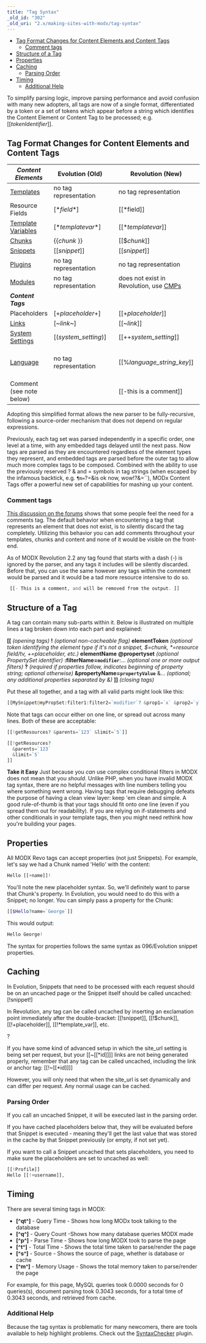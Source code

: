 ```yaml
---
title: "Tag Syntax"
_old_id: "302"
_old_uri: "2.x/making-sites-with-modx/tag-syntax"
---
```


- [Tag Format Changes for Content Elements and Content Tags](#tag-format-changes-for-content-elements-and-content-tags)
  - [Comment tags](#comment-tags)
- [Structure of a Tag](#structure-of-a-tag)
- [Properties](#properties)
- [Caching](#caching)
  - [Parsing Order](#parsing-order)
- [Timing](#timing)
  - [Additional Help](#additional-help)



To simplify parsing logic, improve parsing performance and avoid confusion with many new adopters, all tags are now of a single format, differentiated by a token or a set of tokens which appear before a string which identifies the Content Element or Content Tag to be processed; e.g. \[\[_tokenIdentifier_\]\].

## Tag Format Changes for Content Elements and Content Tags

| **_Content Elements_**                                                                                   | Evolution (Old)         |     | Revolution (New)                                                                                                              | Example for Revolution                                                                   |
| -------------------------------------------------------------------------------------------------------- | ----------------------- | --- | ----------------------------------------------------------------------------------------------------------------------------- | ---------------------------------------------------------------------------------------- |
| [Templates](making-sites-with-modx/structuring-your-site/templates "Templates")                          | no tag representation   |     | no tag representation                                                                                                         |                                                                                          |
| Resource Fields                                                                                          | \[\*_field_\*\]         |     | \[\[\*field\]\]                                                                                                               | \[\[\*pagetitle\]\]                                                                      |
| [Template Variables](making-sites-with-modx/customizing-content/template-variables "Template Variables") | \[\*_templatevar_\*\]   |     | \[\[\*_templatevar_\]\]                                                                                                       | \[\[\*tags\]\]                                                                           |
| [Chunks](making-sites-with-modx/structuring-your-site/chunks "Chunks")                                   | {{_chunk_ }}            |     | \[\[$_chunk_\]\]                                                                                                              | \[\[$header\]\]                                                                          |
| [Snippets](developing-in-modx/basic-development/snippets "Snippets")                                     | \[\[_snippet_\]\]       |     | \[\[_snippet_\]\]                                                                                                             | \[\[getResources\]\]                                                                     |
| [Plugins](developing-in-modx/basic-development/plugins "Plugins")                                        | no tag representation   |     | no tag representation                                                                                                         |                                                                                          |
| [Modules](/evolution/1.0/developers-guide/modules "Modules")                                             | no tag representation   |     | does not exist in Revolution, use [CMPs](developing-in-modx/advanced-development/custom-manager-pages "Custom Manager Pages") |                                                                                          |
| **_Content Tags_**                                                                                       |                         |     |                                                                                                                               |                                                                                          |
| Placeholders                                                                                             | \[+_placeholder_+\]     |     | \[\[+_placeholder_\]\]                                                                                                        | \[\[+modx.user.id\]\]                                                                    |
| [Links](making-sites-with-modx/structuring-your-site/resources "Resources")                              | \[~_link_~\]            |     | \[\[~_link_\]\]                                                                                                               | \[\[~\[\[\*id\]\]? &scheme=`full`\]\]                                                    |
| [System Settings](administering-your-site/settings/system-settings "System Settings")                    | \[(_system\_setting_)\] |     | \[\[++_system\_setting_\]\]                                                                                                   | \[\[++site\_start\]\]                                                                    |
| [Language](developing-in-modx/advanced-development/internationalization "Internationalization")          | no tag representation   |     | \[\[%_language\_string\_key_\]\]                                                                                              | \[\[%LanguageStringKey? &language=`en` &namespace=`NameSpaceName` &topic=`TopicName`\]\] |
| Comment (see note below)                                                                                 |                         |     | \[\[-this is a comment\]\]                                                                                                    |                                                                                          |

Adopting this simplified format allows the new parser to be fully-recursive, following a source-order mechanism that does not depend on regular expressions.

Previously, each tag set was parsed independently in a specific order, one level at a time, with any embedded tags delayed until the next pass. Now tags are parsed as they are encountered regardless of the element types they represent, and embedded tags are parsed before the outer tag to allow much more complex tags to be composed. Combined with the ability to use the previously reserved ? & and = symbols in tag strings (when escaped by the infamous backtick, e.g. `¶m=`?=&is ok now, wow!?&=``), MODx Content Tags offer a powerful new set of capabilities for mashing up your content.

### Comment tags

[This discussion on the forums](http://modxcms.com/forums/index.php/topic,49368.0.html) shows that some people feel the need for a comments tag. The default behavior when encountering a tag that represents an element that does not exist, is to silently discard the tag completely. Utilizing this behavior you can add comments throughout your templates, chunks and content and none of it would be visible on the front-end.

As of MODX Revolution 2.2 any tag found that starts with a dash (-) is ignored by the parser, and any tags it includes will be silently discarded. Before that, you can use the same however any tags within the comment would be parsed and it would be a tad more resource intensive to do so.

``` php 
 [[- This is a comment, and will be removed from the output. ]]
```

## Structure of a Tag

A tag can contain many sub-parts within it. Below is illustrated on multiple lines a tag broken down into each part and explained:

**\[\[** _(opening tags)_ 
**!** _(optional non-cacheable flag)_ 
**elementToken** _(optional token identifying the element type if it's not a snippet, $=chunk, \*=resource field/tv, +=placeholder, etc.)_ 
**elementName** 
**@propertyset** _(optional PropertySet identifier)_ 
**:filterName=`modifier`**:... _(optional one or more output filters)_ 
**?** _(required if properties follow, indicates beginning of property string; optional otherwise)_ 
**&propertyName=`propertyValue`** &... _(optional; any additional properties separated by &)_ 
**\]\]** _(closing tags)_

Put these all together, and a tag with all valid parts might look like this:

``` php 
[[MySnippet@myPropSet:filter1:filter2=`modifier`? &prop1=`x` &prop2=`y`]]
```

Note that tags can occur either on one line, or spread out across many lines. Both of these are acceptable:

``` php 
[[!getResources? &parents=`123` &limit=`5`]]

[[!getResources?
  &parents=`123`
  &limit=`5`
]]
```

**Take it Easy** 
 Just because you _can_ use complex conditional filters in MODX does not mean that you _should_. Unlike PHP, when you have invalid MODX tag syntax, there are no helpful messages with line numbers telling you where something went wrong. Having tags that require debugging defeats the purpose of having a clean view layer: keep 'em clean and simple. A good rule-of-thumb is that your tags should fit onto one line (even if you spread them out for readability). If you are relying on if-statements and other conditionals in your template tags, then you might need rethink how you're building your pages.



## Properties

All MODX Revo tags can accept properties (not just Snippets). For example, let's say we had a Chunk named 'Hello' with the content:

``` php 
Hello [[+name]]!

```

You'll note the new placeholder syntax. So, we'll definitely want to parse that Chunk's property. In Evolution, you would need to do this with a Snippet; no longer. You can simply pass a property for the Chunk:

``` php 
[[$Hello?name=`George`]]
```

This would output:

``` php 
Hello George!
```

The syntax for properties follows the same syntax as 096/Evolution snippet properties.

## Caching

In Evolution, Snippets that need to be processed with each request should be on an uncached page or the Snippet itself should be called uncached: \[!snippet!\]

In Revolution, any tag can be called uncached by inserting an exclamation point immediately after the double-bracket: \[\[!snippet\]\], \[\[!$chunk\]\], \[\[!+placeholder\]\], \[\[!\*template\_var\]\], etc.

?

If you have some kind of advanced setup in which the site\_url setting is being set per request, but your \[\[~\[\[\*id\]\]\]\] links are not being generated properly, remember that any tag can be called uncached, including the link or anchor tag: \[\[!~\[\[\*id\]\]\]\]

However, you will only need that when the site\_url is set dynamically and can differ per request. Any normal usage can be cached.



### Parsing Order

If you call an uncached Snippet, it will be executed last in the parsing order.

If you have cached placeholders below that, they will be evaluated before that Snippet is executed - meaning they'll get the last value that was stored in the cache by that Snippet previously (or empty, if not set yet).

If you want to call a Snippet uncached that sets placeholders, you need to make sure the placeholders are set to uncached as well:

``` php 
[[!Profile]]
Hello [[!+username]],
```

## Timing

There are several timing tags in MODX:

- **\[^qt^\]** - Query Time - Shows how long MODx took talking to the database
- **\[^q^\]** - Query Count -Shows how many database queries MODX made
- **\[^p^\]** - Parse Time - Shows how long MODX took to parse the page
- **\[^t^\]** - Total Time - Shows the total time taken to parse/render the page
- **\[^s^\]** - Source - Shows the source of page, whether is database or cache
- **\[^m^\]** - Memory Usage - Shows the total memory taken to parse/render the page

For example, for this page, MySQL queries took 0.0000 seconds for 0 queries(s), document parsing took 0.3043 seconds, for a total time of 0.3043 seconds, and retrieved from cache.

### Additional Help

Because the tag syntax is problematic for many newcomers, there are tools available to help highlight problems. Check out the [SyntaxChecker](http://modx.com/extras/package/syntaxchecker) plugin.